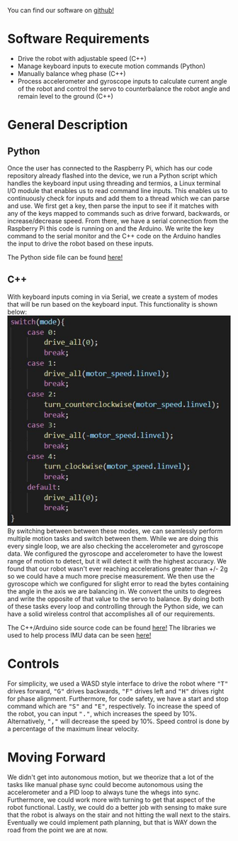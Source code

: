 You can find our software on [github!](https://github.com/The-Strawstairies/Stairclimber-v1)

# Software Requirements
* Drive the robot with adjustable speed (C++) 
* Manage keyboard inputs to execute motion commands (Python)
* Manually balance wheg phase (C++)
* Process accelerometer and gyroscope inputs to calculate current angle of the robot and control the servo to counterbalance the robot angle and remain level to the ground (C++) 

# General Description
## Python
Once the user has connected to the Raspberry Pi, which has our code repository already flashed into the device, we run a Python script which handles the keyboard input using threading and termios, a Linux terminal I/O module that enables us to read command line inputs. This enables us to continuously check for inputs and add them to a thread which we can parse and use. We first get a key, then parse the input to see if it matches with any of the keys mapped to commands such as drive forward, backwards, or increase/decrease speed. From there, we have a serial connection from the Raspberry Pi this code is running on and the Arduino. We write the key command to the serial monitor and the C++ code on the Arduino handles the input to drive the robot based on these inputs. 

The Python side file can be found [here!](https://github.com/The-Strawstairies/Stairclimber-v1/blob/master/src-analysis/main.py)
## C++
With keyboard inputs coming in via Serial, we create a system of modes that will be run based on the keyboard input. This functionality is shown below:
![switchmode.jpg](./switchmode.jpg)
By switching between between these modes, we can seamlessly perform multiple motion tasks and switch between them. While we are doing this every single loop, we are also checking the accelerometer and gyroscope data. We configured the gyroscope and accelerometer to have the lowest range of motion to detect, but it will detect it with the highest accuracy. We found that our robot wasn't ever reaching accelerations greater than +/- 2g so we could have a much more precise measurement. We then use the gyroscope which we configured for slight error to read the bytes containing the angle in the axis we are balancing in. We convert the units to degrees and write the opposite of that value to the servo to balance. By doing both of these tasks every loop and controlling through the Python side, we can have a solid wireless control that accomplishes all of our requirements. 

The C++/Arduino side source code can be found [here!](https://github.com/The-Strawstairies/Stairclimber-v1/tree/master/src) The libraries we used to help process IMU data can be seen [here!](https://github.com/The-Strawstairies/Stairclimber-v1/tree/master/lib)

# Controls
For simplicity, we used a WASD style interface to drive the robot where <kbd>"T"</kbd> drives forward, <kbd>"G"</kbd> drives backwards, <kbd>"F"</kbd> drives left and <kbd>"H"</kbd> drives right for phase alignment. Furthermore, for code safety, we have a start and stop command which are <kbd>"S"</kbd> and <kbd>"E"</kbd>, respectively. To increase the speed of the robot, you can input <kbd>"."</kbd>, which increases the speed by 10%. Alternatively, <kbd>","</kbd> will decrease the speed by 10%. Speed control is done by a percentage of the maximum linear velocity. 

# Moving Forward
We didn't get into autonomous motion, but we theorize that a lot of the tasks like manual phase sync could become autonomous using the accelerometer and a PID loop to always tune the whegs into sync. Furthermore, we could work more with turning to get that aspect of the robot functional. Lastly, we could do a better job with sensing to make sure that the robot is always on the stair and not hitting the wall next to the stairs. Eventually we could implement path planning, but that is WAY down the road from the point we are at now. 